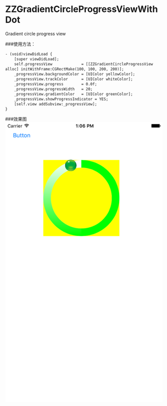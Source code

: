 # ZZGradientCircleProgressViewWithDot

Gradient circle progress view

###使用方法：

```
- (void)viewDidLoad {
    [super viewDidLoad];
    self.progressView             = [[ZZGradientCircleProgressView alloc] initWithFrame:CGRectMake(100, 100, 200, 200)];
    _progressView.backgroundColor = [UIColor yellowColor];
    _progressView.trackColor      = [UIColor whiteColor];
    _progressView.progress        = 0.0f;
    _progressView.progressWidth   = 20;
    _progressView.gradientColor   = [UIColor greenColor];
    _progressView.showProgressIndicator = YES;
    [self.view addSubview:_progressView];
}

```

###效果图
![](./1.png)

